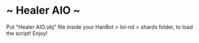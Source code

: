 # ~ Healer AIO ~
Put "Healer AIO.obj" file inside your HanBot > lol-nd > shards folder, to load the script! Enjoy!
